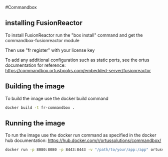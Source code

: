 #Commandbox

## installing FusionReactor
To install FusionReactor run the "box install" command and get the commandbox-fusionreactor module

Then use "fr register" with your license key

To add any additional configuration such as static ports, see the ortus documentation for reference: https://commandbox.ortusbooks.com/embedded-server/fusionreactor

## Building the image
To build the image use the docker build command

```bash
docker build -t fr-commandbox .
```

## Running the image
To run the image use the docker run command as specified in the docker hub documentation: https://hub.docker.com/r/ortussolutions/commandbox/

```bash
docker run -p 8080:8080 -p 8443:8443 -v "/path/to/your/app:/app" ortussolutions/commandbox 
````